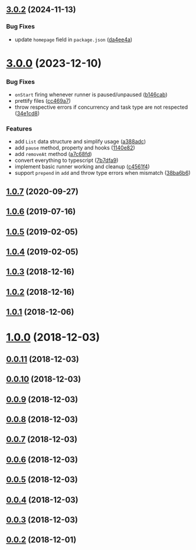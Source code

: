 

## [3.0.2](https://github.com/samrith-s/concurrent-tasks/compare/v3.0.1...v3.0.2) (2024-11-13)


### Bug Fixes

* update `homepage` field in `package.json` ([da4ee4a](https://github.com/samrith-s/concurrent-tasks/commit/da4ee4ac2a0e17469dc4907d6fc8b8ab5efc1164))

# [3.0.0](https://github.com/samrith-s/concurrent-tasks/compare/v2.1.0-beta.0...v1.0.7) (2023-12-10)


### Bug Fixes

* `onStart` firing whenever runner is paused/unpaused ([b146cab](https://github.com/samrith-s/concurrent-tasks/commit/b146cab2531a544d650878d3fddaff2cfed2fd85))
* prettify files ([cc469a7](https://github.com/samrith-s/concurrent-tasks/commit/cc469a78ad2a2579165f0d5b0af6ee0e825a78c7))
* throw respective errors if concurrency and task type are not respected ([34e1cd8](https://github.com/samrith-s/concurrent-tasks/commit/34e1cd87dbe75efda112a06d4ac36919463344fd))


### Features

* add `List` data structure and simplify usage ([a388adc](https://github.com/samrith-s/concurrent-tasks/commit/a388adc80282c8a9deec585da89e2189fb5ad61f))
* add `pause` method, property and hooks ([1140e82](https://github.com/samrith-s/concurrent-tasks/commit/1140e826dddcf70454d7afb501ab54faefebd2e3))
* add `removeAt` method ([a7c68fd](https://github.com/samrith-s/concurrent-tasks/commit/a7c68fd28164a9b5061a91bac80e6297cd4d70d2))
* convert everything to typescript ([7b7dfa9](https://github.com/samrith-s/concurrent-tasks/commit/7b7dfa9ef285602767e7244c2818f5e4827e0c4d))
* implement basic runner working and cleanup ([c4561f4](https://github.com/samrith-s/concurrent-tasks/commit/c4561f4f3d3d6a470dd0e10c1ce781ca2ef21a80))
* support `prepend` in `add` and throw type errors when mismatch ([38ba6b6](https://github.com/samrith-s/concurrent-tasks/commit/38ba6b68824af7a042c0a15645b21b8e4f772ed3))



## [1.0.7](https://github.com/samrith-s/concurrent-tasks/compare/v2.1.0-beta.0...v1.0.7) (2020-09-27)



## [1.0.6](https://github.com/samrith-s/concurrent-tasks/compare/v2.1.0-beta.0...v1.0.7) (2019-07-16)



## [1.0.5](https://github.com/samrith-s/concurrent-tasks/compare/v2.1.0-beta.0...v1.0.7) (2019-02-05)



## [1.0.4](https://github.com/samrith-s/concurrent-tasks/compare/v2.1.0-beta.0...v1.0.7) (2019-02-05)



## [1.0.3](https://github.com/samrith-s/concurrent-tasks/compare/v2.1.0-beta.0...v1.0.7) (2018-12-16)



## [1.0.2](https://github.com/samrith-s/concurrent-tasks/compare/v2.1.0-beta.0...v1.0.7) (2018-12-16)



## [1.0.1](https://github.com/samrith-s/concurrent-tasks/compare/v2.1.0-beta.0...v1.0.7) (2018-12-06)



# [1.0.0](https://github.com/samrith-s/concurrent-tasks/compare/v2.1.0-beta.0...v1.0.7) (2018-12-03)



## [0.0.11](https://github.com/samrith-s/concurrent-tasks/compare/v2.1.0-beta.0...v1.0.7) (2018-12-03)



## [0.0.10](https://github.com/samrith-s/concurrent-tasks/compare/v2.1.0-beta.0...v1.0.7) (2018-12-03)



## [0.0.9](https://github.com/samrith-s/concurrent-tasks/compare/v2.1.0-beta.0...v1.0.7) (2018-12-03)



## [0.0.8](https://github.com/samrith-s/concurrent-tasks/compare/v2.1.0-beta.0...v1.0.7) (2018-12-03)



## [0.0.7](https://github.com/samrith-s/concurrent-tasks/compare/v2.1.0-beta.0...v1.0.7) (2018-12-03)



## [0.0.6](https://github.com/samrith-s/concurrent-tasks/compare/v2.1.0-beta.0...v1.0.7) (2018-12-03)



## [0.0.5](https://github.com/samrith-s/concurrent-tasks/compare/v2.1.0-beta.0...v1.0.7) (2018-12-03)



## [0.0.4](https://github.com/samrith-s/concurrent-tasks/compare/v2.1.0-beta.0...v1.0.7) (2018-12-03)



## [0.0.3](https://github.com/samrith-s/concurrent-tasks/compare/v2.1.0-beta.0...v1.0.7) (2018-12-03)



## [0.0.2](https://github.com/samrith-s/concurrent-tasks/compare/v2.1.0-beta.0...v1.0.7) (2018-12-01)
